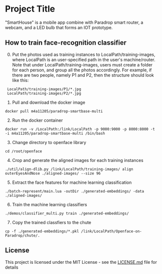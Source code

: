# Project Title
"SmartHouse" is a mobile app combine with Paradrop smart router, a webcam, and a LED bulb that forms an IOT prototype.

## How to train face-recognition classifier
0. Put the photos used as training instances to LocalPath/training-images, where LocalPath is an user-specified path in the user's machine/router. Note that under LocalPath/training-images, users must create a folder for each person, and group all the photos accordingly. For example, if there are two people, namely P1 and P2, then the structure should look like this:
```
 LocalPath/training-images/P1/*.jpg
 LocalPath/training-images/P2/*.jpg
```

1. Pull and download the docker image
```
docker pull m4a11205/paradrop-smartbase-multi
```

2. Run the docker container
```
docker run -v /LocalPath:/link/LocalPath -p 9000:9000 -p 8000:8000 -t -i m4a11205/paradrop-smartbase-multi /bin/bash
```

3. Change directory to openface library
```
cd /root/openface
```

4. Crop and generate the aligned images for each training instances
```
./util/align-dlib.py /link/LocalPath/training-images/ align outerEyesAndNose ./aligned-images/ --size 96
```

5. Extract the face features for machine learning classification
```
./batch-represent/main.lua -outDir ./generated-embeddings/ -data ./aligned-images/
```

6. Train the machine learning classifiers
```
./demos/classifier_multi.py train ./generated-embeddings/
```

7. Copy the trained classfiers to the chute
```
cp -f ./generated-embeddings/*.pkl /link/LocalPath/Openface-on-Paradrop/chute/.
```

## License
This project is licensed under the MIT License - see the [LICENSE.md](LICENSE.md) file for details
